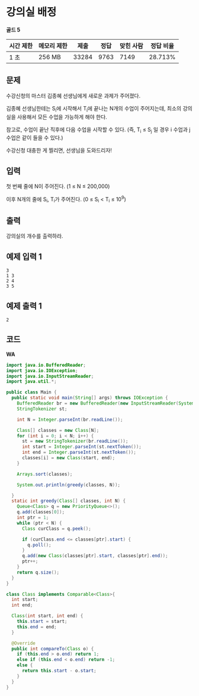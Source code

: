 # 강의실 배정 

**골드 5**

|시간 제한	|메모리 제한	|제출|	정답	|맞힌 사람	|정답 비율|
|---|---|---|---|---|---|
|1 초	|256 MB|	33284	|9763	|7149|	28.713%|

## 문제 

수강신청의 마스터 김종혜 선생님에게 새로운 과제가 주어졌다.

김종혜 선생님한테는 S<sub>i</sub>에 시작해서 T<sub>i</sub>에 끝나는 N개의 수업이 주어지는데, 최소의 강의실을 사용해서 모든 수업을 가능하게 해야 한다.

참고로, 수업이 끝난 직후에 다음 수업을 시작할 수 있다. (즉, T<sub>i</sub> ≤ S<sub>j</sub> 일 경우 i 수업과 j 수업은 같이 들을 수 있다.)

수강신청 대충한 게 찔리면, 선생님을 도와드리자!

## 입력 

첫 번째 줄에 N이 주어진다. (1 ≤ N ≤ 200,000)

이후 N개의 줄에 S<sub>i</sub>, T<sub>i</sub>가 주어진다. (0 ≤ S<sub>i</sub> < T<sub>i</sub> ≤ 10<sup>9</sup>)

## 출력 

강의실의 개수를 출력하라.

## 예제 입력 1

```
3
1 3
2 4
3 5
```

## 예제 출력 1

```
2
```

## 코드

**WA**

```java
import java.io.BufferedReader;
import java.io.IOException;
import java.io.InputStreamReader;
import java.util.*;

public class Main {
  public static void main(String[] args) throws IOException {
    BufferedReader br = new BufferedReader(new InputStreamReader(System.in));
    StringTokenizer st;

    int N = Integer.parseInt(br.readLine());

    Class[] classes = new Class[N];
    for (int i = 0; i < N; i++) {
      st = new StringTokenizer(br.readLine());
      int start = Integer.parseInt(st.nextToken());
      int end = Integer.parseInt(st.nextToken());
      classes[i] = new Class(start, end);
    }

    Arrays.sort(classes);

    System.out.println(greedy(classes, N));

  }
  static int greedy(Class[] classes, int N) {
    Queue<Class> q = new PriorityQueue<>();
    q.add(classes[0]);
    int ptr = 1;
    while (ptr < N) {
      Class curClass = q.peek();

      if (curClass.end <= classes[ptr].start) {
        q.poll();
      }
      q.add(new Class(classes[ptr].start, classes[ptr].end));
      ptr++;
    }
    return q.size();
  }
}

class Class implements Comparable<Class>{
  int start;
  int end;

  Class(int start, int end) {
    this.start = start;
    this.end = end;
  }

  @Override
  public int compareTo(Class o) {
    if (this.end > o.end) return 1;
    else if (this.end < o.end) return -1;
    else {
      return this.start - o.start;
    }
  }
}
```